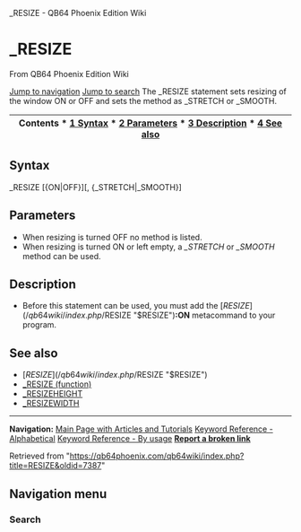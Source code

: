 


\_RESIZE - QB64 Phoenix Edition Wiki








# \_RESIZE



From QB64 Phoenix Edition Wiki



[Jump to navigation](#mw-head)
[Jump to search](#searchInput)
The \_RESIZE statement sets resizing of the window ON or OFF and sets the method as \_STRETCH or \_SMOOTH.


  






| Contents * [1 Syntax](#Syntax) * [2 Parameters](#Parameters) * [3 Description](#Description) * [4 See also](#See_also) |
| --- |


## Syntax


\_RESIZE [{ON|OFF}][, {\_STRETCH|\_SMOOTH}]
  




## Parameters


* When resizing is turned OFF no method is listed.
* When resizing is turned ON or left empty, a *\_STRETCH* or *\_SMOOTH* method can be used.


  




## Description


* Before this statement can be used, you must add the [$RESIZE](/qb64wiki/index.php/$RESIZE "$RESIZE")**:ON** metacommand to your program.


  




## See also


* [$RESIZE](/qb64wiki/index.php/$RESIZE "$RESIZE")
* [\_RESIZE (function)](/qb64wiki/index.php/RESIZE_(function) "RESIZE (function)")
* [\_RESIZEHEIGHT](/qb64wiki/index.php/RESIZEHEIGHT "RESIZEHEIGHT")
* [\_RESIZEWIDTH](/qb64wiki/index.php/RESIZEWIDTH "RESIZEWIDTH")


  






---


**Navigation:**
[Main Page with Articles and Tutorials](/qb64wiki/index.php/Main_Page "Main Page")
[Keyword Reference - Alphabetical](/qb64wiki/index.php/Keyword_Reference_-_Alphabetical "Keyword Reference - Alphabetical")
[Keyword Reference - By usage](/qb64wiki/index.php/Keyword_Reference_-_By_usage "Keyword Reference - By usage")
**[Report a broken link](https://qb64phoenix.com/forum/showthread.php?tid=2800)**  





Retrieved from "<https://qb64phoenix.com/qb64wiki/index.php?title=RESIZE&oldid=7387>"




## Navigation menu








### Search





















